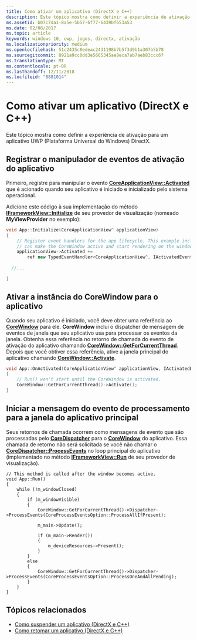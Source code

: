 ```yaml
---
title: Como ativar um aplicativo (DirectX e C++)
description: Este tópico mostra como definir a experiência de ativação para um aplicativo UWP (Plataforma Universal do Windows) DirectX.
ms.assetid: b07c7da1-8a5e-5b57-6f77-6439bf653a53
ms.date: 02/08/2017
ms.topic: article
keywords: windows 10, uwp, jogos, directx, ativação
ms.localizationpriority: medium
ms.openlocfilehash: 51c2435c8edeac2431198b7b5f3d9b1a307b5b78
ms.sourcegitcommit: 8921a9cc0dd3e5665345ae8eca7ab7aeb83ccc6f
ms.translationtype: MT
ms.contentlocale: pt-BR
ms.lasthandoff: 12/11/2018
ms.locfileid: "8881014"
---
```

# <a name="how-to-activate-an-app-directx-and-c"></a>Como ativar um aplicativo (DirectX e C++)



Este tópico mostra como definir a experiência de ativação para um aplicativo UWP (Plataforma Universal do Windows) DirectX.

## <a name="register-the-app-activation-event-handler"></a>Registrar o manipulador de eventos de ativação do aplicativo


Primeiro, registre para manipular o evento [**CoreApplicationView::Activated**](https://msdn.microsoft.com/library/windows/apps/br225018) que é acionado quando seu aplicativo é iniciado e inicializado pelo sistema operacional.

Adicione este código à sua implementação do método [**IFrameworkView::Initialize**](https://msdn.microsoft.com/library/windows/apps/hh700495) de seu provedor de visualização (nomeado **MyViewProvider** no exemplo):

```cpp
void App::Initialize(CoreApplicationView^ applicationView)
{
    // Register event handlers for the app lifecycle. This example includes Activated, so that we
    // can make the CoreWindow active and start rendering on the window.
    applicationView->Activated +=
        ref new TypedEventHandler<CoreApplicationView^, IActivatedEventArgs^>(this, &App::OnActivated);
  
  //...

}
```

## <a name="activate-the-corewindow-instance-for-the-app"></a>Ativar a instância do CoreWindow para o aplicativo


Quando seu aplicativo é iniciado, você deve obter uma referência ao [**CoreWindow**](https://msdn.microsoft.com/library/windows/apps/br208225) para ele. **CoreWindow** inclui o dispatcher de mensagem de eventos de janela que seu aplicativo usa para processar os eventos da janela. Obtenha essa referência no retorno de chamada do evento de ativação do aplicativo chamando [**CoreWindow::GetForCurrentThread**](https://msdn.microsoft.com/library/windows/apps/hh701589). Depois que você obtiver essa referência, ative a janela principal do aplicativo chamando [**CoreWindow::Activate**](https://msdn.microsoft.com/library/windows/apps/br208254).

```cpp
void App::OnActivated(CoreApplicationView^ applicationView, IActivatedEventArgs^ args)
{
    // Run() won't start until the CoreWindow is activated.
    CoreWindow::GetForCurrentThread()->Activate();
}
```

## <a name="start-processing-event-message-for-the-main-app-window"></a>Iniciar a mensagem do evento de processamento para a janela do aplicativo principal


Seus retornos de chamada ocorrem como mensagens de evento que são processadas pelo [**CoreDispatcher**](https://msdn.microsoft.com/library/windows/apps/br208211) para o [**CoreWindow**](https://msdn.microsoft.com/library/windows/apps/br208225) do aplicativo. Essa chamada de retorno não será solicitada se você não chamar o [**CoreDispatcher::ProcessEvents**](https://msdn.microsoft.com/library/windows/apps/br208215) no loop principal do aplicativo (implementado no método [**IFrameworkView::Run**](https://msdn.microsoft.com/library/windows/apps/hh700505) de seu provedor de visualização).

``` syntax
// This method is called after the window becomes active.
void App::Run()
{
    while (!m_windowClosed)
    {
        if (m_windowVisible)
        {
            CoreWindow::GetForCurrentThread()->Dispatcher->ProcessEvents(CoreProcessEventsOption::ProcessAllIfPresent);

            m_main->Update();

            if (m_main->Render())
            {
                m_deviceResources->Present();
            }
        }
        else
        {
            CoreWindow::GetForCurrentThread()->Dispatcher->ProcessEvents(CoreProcessEventsOption::ProcessOneAndAllPending);
        }
    }
}
```

## <a name="related-topics"></a>Tópicos relacionados


* [Como suspender um aplicativo (DirectX e C++)](how-to-suspend-an-app-directx-and-cpp.md)
* [Como retomar um aplicativo (DirectX e C++)](how-to-resume-an-app-directx-and-cpp.md)

 

 




